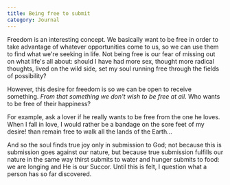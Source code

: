 ```yaml
---
title: Being free to submit
category: Journal
---
```


Freedom is an interesting concept.  We basically want to be free in
order to take advantage of whatever opportunities come to us, so we can
use them to find what we're seeking in life.  Not being free is our fear
of missing out on what life's all about: should I have had more sex,
thought more radical thoughts, lived on the wild side, set my soul
running free through the fields of possibility?

However, this desire for freedom is so we can be open to receive
something.  *From that something we don't wish to be free at all*.  Who
wants to be free of their happiness?

For example, ask a lover if he really wants to be free from the one he
loves.  When I fall in love, I would rather be a bandage on the sore
feet of my desire! than remain free to walk all the lands of the
Earth...

And so the soul finds true joy only in submission to God; not because
this is submission goes against our nature, but because true submission
fulfills our nature in the same way thirst submits to water and hunger
submits to food: we are longing and He is our Succor.  Until this is
felt, I question what a person has so far discovered.


